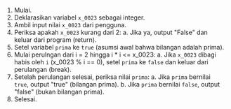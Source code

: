 1. Mulai.
2. Deklarasikan variabel `x_0023` sebagai integer.
3. Ambil input nilai `x_0023` dari pengguna.
4. Periksa apakah `x_0023` kurang dari 2:
   a. Jika ya, output "False" dan keluar dari program (return).
5. Setel variabel `prima` ke `true` (asumsi awal bahwa bilangan adalah prima).
6. Mulai perulngan dari i = 2 hingga i * i <= x_0023:
   a. Jika `x_0023` dibagi habis oleh `i` (x_0023 % i == 0), setel `prima` ke `false` dan keluar dari perulangan (break).
7. Setelah perulangan selesai, periksa nilai `prima`:
   a. Jika `prima` bernilai `true`, output "true" (bilangan prima).
   b. Jika `prima` bernilai `false`, output "false" (bukan bilangan prima).
8. Selesai.
